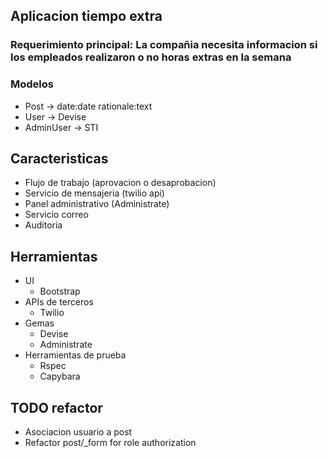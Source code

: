 ## Aplicacion tiempo extra

### Requerimiento principal: La compañia necesita informacion si los empleados realizaron o no horas extras en la semana

### Modelos
* Post -> date:date rationale:text
* User -> Devise
* AdminUser -> STI

## Caracteristicas
* Flujo de trabajo (aprovacion o desaprobacion)
* Servicio de mensajeria (twilio api)
* Panel administrativo (Administrate)
* Servicio correo
* Auditoria

## Herramientas
* UI
  * Bootstrap
* APIs de terceros
  * Twilio
* Gemas
  * Devise
  * Administrate
* Herramientas de prueba
  * Rspec
  * Capybara

## TODO refactor
* Asociacion usuario a post
* Refactor post/_form for role authorization
